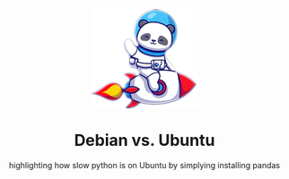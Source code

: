 <p align="center">
  <img align="center" src="./panda.png">
  <h1 align="center">Debian vs. Ubuntu </h1>
  <p align="center">highlighting how slow python is on Ubuntu by simplying installing pandas</p>
</p>
